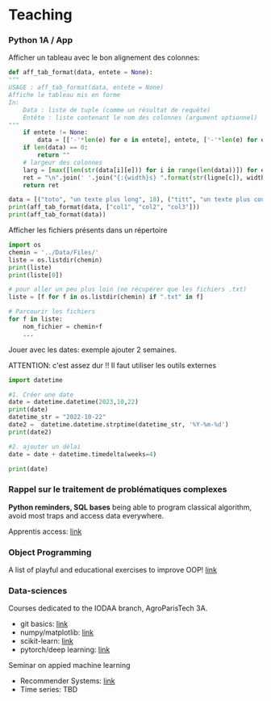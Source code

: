 

# Teaching

### Python 1A / App

Afficher un tableau avec le bon alignement des colonnes:

```python
def aff_tab_format(data, entete = None):
"""
USAGE : aff_tab_format(data, entete = None)
Affiche le tableau mis en forme
In:
    Data : liste de tuple (comme un résultat de requête)
    Entête : liste contenant le nom des colonnes (argument optionnel)
"""
    if entete != None:
        data = [['-'*len(e) for e in entete], entete, ['-'*len(e) for e in entete]]+data
    if len(data) == 0:
        return ""
    # largeur des colonnes
    larg = [max([len(str(data[i][e])) for i in range(len(data))]) for e in range(len(data[0]))] 
    ret = "\n".join(' '.join("{:{width}s} ".format(str(ligne[c]), width=larg[c] ) for c in range(len(data[0]))) for ligne in data)
    return ret

data = [("toto", "un texte plus long", 18), ("titt", "un texte plus court", 22)]
print(aff_tab_format(data, ["col1", "col2", "col3"]))
print(aff_tab_format(data))
```

Afficher les fichiers présents dans un répertoire
```python
import os
chemin = '../Data/Files/'
liste = os.listdir(chemin)
print(liste)
print(liste[0])

# pour aller un peu plus loin (ne récupérer que les fichiers .txt)
liste = [f for f in os.listdir(chemin) if ".txt" in f]

# Parcourir les fichiers
for f in liste:
    nom_fichier = chemin+f
    ...

```

Jouer avec les dates: exemple ajouter 2 semaines.

ATTENTION: c'est assez dur !! Il faut utiliser les outils externes

```python
import datetime

#1. Créer une date
date = datetime.datetime(2023,10,22)
print(date)
datetime_str = "2022-10-22"
date2 =  datetime.datetime.strptime(datetime_str, '%Y-%m-%d')
print(date2)

#2. ajouter un délai
date = date + datetime.timedelta(weeks=4)

print(date)

```
### Rappel sur le traitement de problématiques complexes



**Python reminders, SQL bases** being able to program classical algorithm, avoid most traps and access data everywhere.

Apprentis access: [link](https://ecampus.paris-saclay.fr/enrol/instances.php?id=70409)

### Object Programming

A list of playful and educational exercises to improve OOP! [link](exoOOP.md)

### Data-sciences

Courses dedicated to the IODAA branch, AgroParisTech 3A.

* git basics: [link](https://github.com/vguigue/tuto_git)
* numpy/matplotlib: [link](https://github.com/vguigue/tuto_numpy)
* scikit-learn: [link](https://github.com/vguigue/tuto_sklearn)
* pytorch/deep learning: [link](https://github.com/vguigue/tuto_deep)

Seminar on appied machine learning
* Recommender Systems: [link](https://github.com/vguigue/reco_2019)
* Time series: TBD

